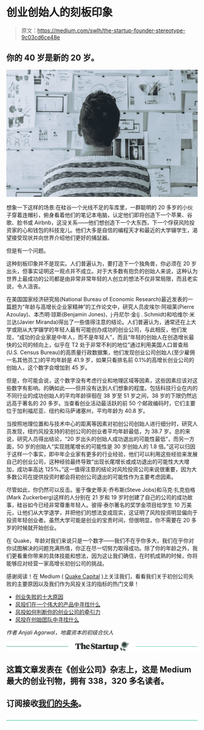 # 创业创始人的刻板印象

> 原文：<https://medium.com/swlh/the-startup-founder-stereotype-9c03cd6ce48e>

## 你的 40 岁是新的 20 岁。

![](img/5351184f2d8619c0f2ecd75c24fb6d34.png)

想象一下这样的场景:在硅谷一个光线不足的车库里，一群聪明的 20 多岁的小伙子穿着连帽衫，俯身看着他们的笔记本电脑，认定他们即将创造下一个苹果、谷歌、脸书或 Airbnb，这没关系——他们想创造下一个大东西，下一个俘获风险投资家的心和钱包的科技宠儿。他们大多是自信的编程天才和最近的大学辍学生，渴望接受现状并向世界介绍他们更好的捕鼠器。

但是有一个问题。

这种刻板印象并不是现实。人们普遍认为，要打造下一个独角兽，你必须在 20 岁出头，但事实证明这一观点并不成立。对于大多数有抱负的创始人来说，这种认为世界上最成功的公司都是由非常非常年轻的人创立的想法不仅非常局限，而且老实说，令人沮丧。

在美国国家经济研究局(National Bureau of Economic Research)最近发表的一篇题为“年龄与高增长企业家精神”的工作论文中，研究人员皮埃尔·阿祖莱(Pierre Azoulay)、本杰明·琼斯(Benjamin Jones)、j·丹尼尔·金(j . Schmidt)和哈维尔·米兰达(Javier Miranda)得出了一些值得注意的结论。人们普遍认为，通常还在上大学或刚从大学辍学的年轻人最有可能创办成功的创业公司，与此相反，他们发现，“成功的企业家是中年人，而不是年轻人”，而且“年轻的创始人在创造增长最快的公司的倾向上，似乎在 T2 处于非常不利的地位”通过利用美国人口普查局(U.S. Census Bureau)的高质量行政数据集，他们发现创业公司创始人(至少雇佣一名其他员工)的平均年龄是 41.9 岁，如果只看排名前 0.1%的高增长创业公司的创始人，这个数字会增加到 45 岁。

但是，你可能会说，这个数字没有考虑行业和地理区域等因素，这些因素应该对这些数字有影响。的确如此——但并没有达到人们想象的程度。包括科技行业在内的不同行业的成功创始人的平均年龄徘徊在 38 岁至 51 岁之间，38 岁的下限仍然远远高于著名的 20 多岁。当查看创业活动最活跃的前 50 个邮政编码时，它们主要位于加利福尼亚、纽约和马萨诸塞州，平均年龄为 40.8 岁。

当按照地理位置和与技术中心的距离等因素对初创公司创始人进行细分时，研究人员发现，纽约风投支持的初创公司的创业者平均年龄最低，为 38.7 岁。总的来说，研究人员得出结论，“20 岁出头的创始人成功退出的可能性最低”，而另一方面，50 岁的创始人“实现翘尾增长的可能性是 30 岁创始人的 1.8 倍。”这可以归因于这样一个事实，即中年企业家有更多的行业经验，他们可以利用这些经验来发展自己的创业公司，这种经验最终导致“出现长尾增长或成功退出的可能性大大增加，成功率高达 125%。”这一值得注意的结论对风险投资公司来说很重要，因为大多数公司在提供投资时都会将初创公司退出的可能性作为主要考虑因素。

尽管如此，你仍然可以反击。鉴于像史蒂夫·乔布斯(Steve Jobs)和马克·扎克伯格(Mark Zuckerberg)这样的人分别在 21 岁和 19 岁时创建了自己的公司的成功故事，硅谷如今已经非常尊重年轻人。彼得·泰尔著名的奖学金项目给学生 10 万美元，让他们从大学退学，并把他们的想法变成现实，这证明了风险投资明显偏向于投资年轻创业者。虽然大学可能是创业的宝贵时间，但很明显，你不需要在 20 多岁的时候就开始创业。

在 Quake，年龄对我们来说只是一个数字——我们不在乎你多大，我们在乎你对你试图解决的问题充满热情，你正在尽一切努力取得成功。除了你的年龄之外，我们更看重你带来的具体技能和想法，因为这让我们确信，在时机成熟的时候，你将能够应对经营一家高增长初创公司的挑战。

感谢阅读！在 Medium ( [Quake Capital](https://medium.com/u/4cf2616dc412?source=post_page-----9c03cd6ce48e--------------------------------) )上关注我们，看看我们关于初创公司失败的主要原因以及我们作为风投关注的指标的热门文章！

*   [创业失败的十大原因](/p/ab3196d70568?source=user_profile---------3-------------------)
*   [风投们在一个伟大的产品中寻找什么](/p/76a7278c60c4?source=user_profile---------4-------------------)
*   [风投如何判断你的创业公司的牵引力](/p/b9d598bf6014?source=user_profile---------5-------------------)
*   [风投在创始团队中寻找什么](/p/421b726880a4?source=user_profile---------6-------------------)

*作者 Anjali Agarwal，地震资本的初级合伙人*

[![](img/308a8d84fb9b2fab43d66c117fcc4bb4.png)](https://medium.com/swlh)

## 这篇文章发表在《创业公司》杂志上，这是 Medium 最大的创业刊物，拥有 338，320 多名读者。

## 订阅接收[我们的头条](http://growthsupply.com/the-startup-newsletter/)。

[![](img/b0164736ea17a63403e660de5dedf91a.png)](https://medium.com/swlh)